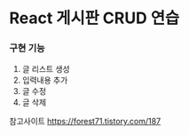 # React 게시판 CRUD 연습

### 구현 기능
1. 글 리스트 생성
2. 입력내용 추가
3. 글 수정
4. 글 삭제

참고사이트
https://forest71.tistory.com/187
